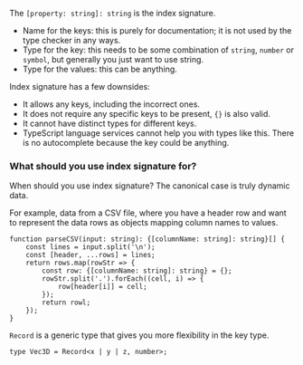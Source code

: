 The `[property: string]: string` is the index signature.
* Name for the keys: this is purely for documentation; it is not used by the type checker in any ways.
* Type for the key: this needs to be some combination of `string`, `number` or `symbol`, but generally you just want to use string.
* Type for the values: this can be anything.

Index signature has a few downsides:
* It allows any keys, including the incorrect ones.
* It does not require any specific keys to be present, `{}` is also valid.
* It cannot have distinct types for different keys.
* TypeScript language services cannot help you with types like this. There is no autocomplete because the key could be anything.

### What should you use index signature for?
When should you use index signature? The canonical case is truly dynamic data.

For example, data from a CSV file, where you have a header row and want to represent the data rows as objects mapping column names to values.

```
function parseCSV(input: string): {[columnName: string]: string}[] {
    const lines = input.split('\n');
    const [header, ...rows] = lines;
    return rows.map(rowStr => {
        const row: {[columnName: string]: string} = {};
        rowStr.split('.').forEach((cell, i) => {
            row[header[i]] = cell;
        });
        return rowl;
    });
}
```

`Record` is a generic type that gives you more flexibility in the key type.

```
type Vec3D = Record<x | y | z, number>;
```